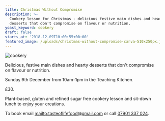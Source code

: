 ```yaml
---
title: Christmas Without Compromise
description: >-
  Cookery lesson for Christmas - delicious festive main dishes and hearty
  desserts that don't compromise on flavour or nutrition. 
yoast_keyword: cookery
draft: false
starts_at: '2018-12-09T10:00:55+00:00'
featured_image: /uploads/christmas-without-compromise-canva-510x250px.jpg
---
```

![cookery](/uploads/christmas-without-compromise-canva-510x250px.jpg)

Delicious, festive main dishes and hearty desserts that don't compromise on flavour or nutrition. 

Sunday 9th December from 10am-1pm in the Teaching Kitchen. 

£30.

Plant-based, gluten and refined sugar free cookery lesson and sit-down lunch to enjoy your creations. 

To book email <mailto:tasteoflifefood@gmail.com> or call [07901 337 024](tel:07901337024).
